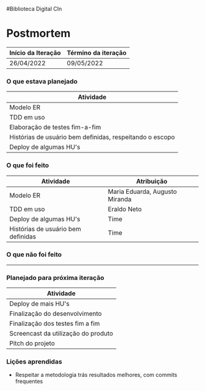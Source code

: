 #Biblioteca Digital CIn

# Postmortem

Início da Iteração | Término da iteração
------------ | -------------
26/04/2022 | 09/05/2022


### O que estava planejado
| Atividade |
| --- |
| Modelo ER |
| TDD em uso |
| Elaboração de testes fim-a-fim |
| Histórias de usuário bem definidas, respeitando o escopo |
| Deploy de algumas HU's |

### O que foi feito
| Atividade | Atribuição |
| --- | --- |
| Modelo ER | Maria Eduarda, Augusto Miranda |
| TDD em uso | Eraldo Neto |
| Deploy de algumas HU's | Time |
| Histórias de usuário bem definidas | Time |

### O que não foi feito 
---

### Planejado para próxima iteração
| Atividade |
| --- |
| Deploy de mais HU's |
| Finalização do desenvolvimento |
| Finalização dos testes fim a fim |
| Screencast da utilização do produto |
| Pitch do projeto |


### Lições aprendidas
* Respeitar a metodologia trás resultados melhores, com commits frequentes

